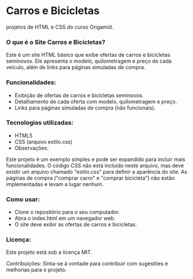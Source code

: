 # Carros e Bicicletas
 projetos de HTML e CSS do curso Origamid.

### O que é o Site Carros e Bicicletas?

Este é um site HTML básico que exibe ofertas de carros e bicicletas seminovos. Ele apresenta o modelo, quilometragem e preço de cada veículo, além de links para páginas simuladas de compra.

### Funcionalidades:
* Exibição de ofertas de carros e bicicletas seminovos.
* Detalhamento de cada oferta com modelo, quilometragem e preço.
* Links para páginas simuladas de compra (não funcionais).

### Tecnologias utilizadas:
* HTML5
* CSS (arquivo estilo.css)
* Observações:

Este projeto é um exemplo simples e pode ser expandido para incluir mais funcionalidades.
O código CSS não está incluído neste arquivo, mas deve existir um arquivo chamado "estilo.css" para definir a aparência do site.
As páginas de compra ("comprar carro" e "comprar bicicleta") não estão implementadas e levam a lugar nenhum.

### Como usar:

* Clone o repositório para o seu computador.
* Abra o index.html em um navegador web.
* O site deve exibir as ofertas de carros e bicicletas.

### Licença:
Este projeto está sob a licença MIT.

Contribuições:
Sinta-se à vontade para contribuir com sugestões e melhorias para o projeto.
